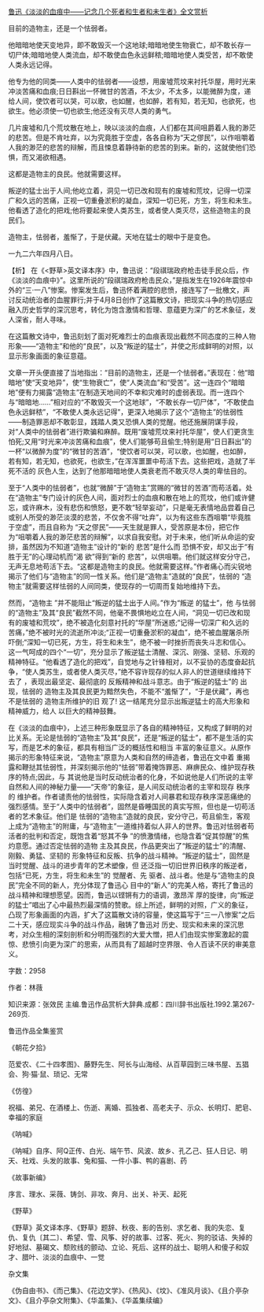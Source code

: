 [鲁迅《淡淡的血痕中——记念几个死者和生者和未生者》全文赏析](https://www.vrrw.net/wx/9421.html)

目前的造物主，还是一个怯弱者。

他暗暗地使天变地异，即不敢毁灭一个这地球;暗暗地使生物衰亡，却不敢长存一切尸体;暗暗地使人类流血，却不敢使血色永远鲜秾;暗暗地使人类受苦，却不敢使人类永远记得。

他专为他的同类——人类中的怯弱者——设想，用废墟荒坟来衬托华屋，用时光来冲淡苦痛和血痕;日日斟出一怀微甘的苦酒，不太少，不太多，以能微醉为度，递给人间，使饮者可以哭，可以歌，也如醒，也如醉，若有知，若无知，也欲死，也欲生。他必须使一切也欲生;他还没有灭尽人类的勇气。

几片废墟和几个荒坟散在地上，映以淡淡的血痕，人们都在其间咀爵着人我的渺茫的悲苦。但是不肯吐弃，以为究竟胜于空虚，各各自称为“天之僇民”，以作咀嚼着人我的渺茫的悲苦的辩解，而且悚息着静待新的悲苦的到来。新的，这就使他们恐惧，而又渴欲相遇。

这都是造物主的良民。他就需要这样。

叛逆的猛士出于人间;他屹立着，洞见一切已改和现有的废墟和荒坟，记得一切深广和久远的苦痛，正视一切重叠淤积的凝血，深知一切已死，方生，将生和未生。他看透了造化的把戏;他将要起来使人类苏生，或者使人类灭尽，这些造物主的良民们。

造物主，怯弱者，羞惭了，于是伏藏。天地在猛士的眼中于是变色。

一九二六年四月八日。



【析】 在《<野草>英文译本序》中，鲁迅说：“段祺瑞政府枪击徒手民众后，作《淡淡的血痕中》”。这里所说的“段祺瑞政府枪击民众，”是指发生在1926年震惊中外的“三·一八”惨案。惨案发生后，鲁迅怀着满腔的悲愤，接连写了一批檄文，声讨反动统治者的血腥罪行;并于4月8日创作了这篇散文诗，把现实斗争的热切感应融入历史哲学的深沉思考，转化为饱含激情和哲理、意蕴更为深广的艺术象征，发人深省，耐人寻味。

在这篇散文诗中，鲁迅刻划了面对死难烈士的血痕表现出截然不同态度的三种人物形象——“造物主”和他的“良民”，以及“叛逆的猛士”，并使之形成鲜明的对照，以显示形象画面的象征意蕴。

文章一开头便直接了当地指出：“目前的造物主，还是一个怯弱者。”表现在：他“暗暗地”使“天变地异”，使“生物衰亡”，使“人类流血”和“受苦”。这一连四个“暗暗地”便有力揭露“造物主”在制造天地间的不幸和灾难时的虚弱表现。而一连四个与“暗暗地……”相对应的“不敢毁灭一个这地球”，“不敢长存一切尸体”，“不敢使血色永远鲜秾”，“不敢使人类永远记得”，更深入地揭示了这个“造物主”的怯弱性——制造罪恶却不敢彰显，践踏人类又恐惧人类的觉醒。他还施展阴谋手段，对“人类中的怯弱者”进行欺骗和麻醉。既用“废墟荒坟来衬托华屋”，使人们更贪生怕死;又用“时光来冲淡苦痛和血痕”，使人们能够苟且偷生;特别是用“日日斟出”的一杯“以微醉为度”的“微甘的苦酒”，“使饮者可以哭，可以歌，也如醒，也如醉，若有知，若无知，也欲死，也欲生，”在浑浑噩噩中苟活下去。这些把戏，造就了半死不活的 灰色人生，达到了他那暗暗地使人类衰老而不敢灭尽人类的卑怯目的。

至于“人类中的怯弱者”，也就“微醉”于“造物主”赏赐的“微甘的苦酒”而苟活着。处在“造物主”专门设计的灰色人间，面对烈士的血痕和散在地上的荒坟，他们或许健忘，或许麻木，没有悲伤和愤怒，更不敢“轻举妄动”，只是毫无表情地品尝着自己或别人所受的渺茫淡漠的悲苦，不仅舍不得“吐弃”，以为有这些东西咀嚼“毕竟胜 于空虚”，而且自称为 “天之僇民”——天生就是罪人，受苦原是本份，把它作为“咀嚼着人我的渺茫悲苦的辩解”，以求自我安慰。对于未来，他们听从命运的安排，虽然因为不知道“造物主”设计的“新的 悲苦”是什么而 恐惧不安，却又出于“有胜于无”的心理动机而“渴 欲”得到“新的 悲苦”，以供咀嚼。他们就这样安分守己，无声无息地苟活下去。“这都是造物主的良民。他就需要这样。”作者痛心而尖锐地揭示了他们与“造物主”的同一性关系。他们是“造物主”造就的“良民”，怯弱的 “造物主”就需要这样怯弱的人间同类，使现存的一切周而复始地维持下去。

然而，“造物主 ”并不能阻止“叛逆的猛士出于人间。”作为“叛逆 的猛士”，他 与怯弱的“造物主”及其“良民”截然不同，他毫不畏惧地屹立在人间，“洞见一切已改和现有的废墟和荒坟”，绝不被造化刻意衬托的“华屋”所迷惑;“记得一切深广和久远的苦痛，”绝不被时光的流逝所冲淡;“正视一切重叠淤积的凝血”，绝不被血腥屠杀所吓倒;“深知一切已死，方生，将生和未生”，绝不被一时挫折而丧失斗志和信心。这一气呵成的四个“一切”，充分显示了叛逆猛士清醒、深沉、刚强、坚韧、乐观的精神特征。“他看透了造化的把戏”，自觉地与之针锋相对，以不妥协的态度奋起抗争，“使人类苏生，或者使人类灭尽，”绝不容许现存的似人非人的世道继续维持下去了 ，表现出最坚定、最彻底的 反叛精神和战斗意志。由于“叛逆的猛士”的 出现，怯弱的 造物主及其良民更为黯然失色，不能不“羞惭了”，“于是伏藏”，再也不是怯弱的 造物主所维护的旧 观了! 这一结尾充分显示出叛逆猛士的高大形象和精神威力，给人 以巨大的精神鼓舞。

在《淡淡的血痕中》，上述三种形象既显示了各自的精神特征，又构成了鲜明的对比关系。无论是怯弱的“造物主”及其“良民”，还是“叛逆的猛士”，都不是生活的实写，而是艺术的象征，都具有相当广泛的概括性和相当 丰富的象征意义。从原作揭示的形象特征来说，“造物主”原意为人类和自然的缔造者，鲁迅在文中着 重揭露和鞭挞其怯弱性，并深刻揭示他的“怯弱”带着掩饰罪恶、麻痹民众、维护现存秩序的特点;因此，与 其说他是当时反动统治者的化身，不如说他是人们所说的主宰 自然和人间的神秘力量——“天帝”的象征，是人间反动统治者的主宰和现存 秩序的 维护者。作者谴责他的怯弱性，实际隐含着对人间暴君和现存秩序深恶痛绝的强烈感情。至于“人类中的怯弱者”，固然是昏睡国民的真实写照，但也是一切苟活者的艺术象征。他们是 怯弱的“造物主”造就的良民，安分守己，苟且偷生，客观上成为“造物主”的附庸，与“造物主”一道维持着似人非人的世界。鲁迅对怯弱者苟活者的批判和否定，既饱含着“怒其不争 ”的愤激情绪，也隐含着“促其惊醒”的焦灼意愿。通过否定怯弱的造物 主及其良民，作品更突出了“叛逆的猛士”的清醒、刚毅、勇猛、坚韧的 形象特征和反叛、抗争的战斗精神。“叛逆的猛士”，固然是当时觉醒、战斗的进步青年的艺术塑像，但 还泛指一切旧世界旧秩序的叛逆者，包括“已死，方生，将生和未生”的 觉醒者、先 驱者、战斗者。他是与“造物主的良民”完全不同的新人，充分体现了鲁迅心 目中的“新人”的完美人格，寄托了鲁迅的战斗精神和理想愿望。因而，鲁迅以铿锵有力的语调，激昂浑 厚的旋律，向“叛逆的猛士”唱出了心中最热烈最深情的赞歌。综上所述，鲜明的对照，广义的象征，凸现了形象画面的内涵，扩大了这篇散文诗的容量，使这篇写于“三一八惨案”之后 二十天，感应现实斗争的战斗作品，融铸了鲁迅对 历史、现实和未来的深沉思考，对众生相的深刻剖析和分明而强烈的大爱大憎，把人们由现实惨案激起的震惊、悲愤引向更为深广的思索，从而具有了超越时空界限、令人百读不厌的审美意义。

字数：2958

作者：林薇

知识来源：张效民 主编.鲁迅作品赏析大辞典.成都：四川辞书出版社.1992.第267-269页.

鲁迅作品全集鉴赏

《朝花夕拾》

范爱农、《二十四孝图》、藤野先生、阿长与山海经、从百草园到三味书屋、五猖会、狗·猫·鼠、琐记、无常

《仿徨》

祝福、弟兄、在酒楼上、伤逝、离婚、孤独者、高老夫子、示众、长明灯、肥皂、幸福的家庭

《呐喊》

《呐喊》自序、阿Q正传、白光、端午节、风波、故乡、孔乙己、狂人日记、明天、社戏、头发的故事、兔和猫、一件小事、鸭的喜剧、药

《故事新编》

序言、理水、采薇、铸剑、非攻、奔月、出关、补天、起死

《野草》

《野草》英文译本序、《野草》题辞、秋夜、影的告别、求乞者、我的失恋、复仇、复仇〔其二〕、希望、雪、风筝、好的故事、过客、死火、狗的驳诘、失掉的好地狱、墓碣文、颓败线的颤动、立论、死后、这样的战士、聪明人和傻子和奴才、腊叶、淡淡的血痕中、一觉

杂文集

《伪自由书》、《而己集》、《花边文学》、《热风》、《坟》、《准风月谈》、《且介亭杂文》、《且介亭杂文附集》、《华盖集》、《华盖集续编》

